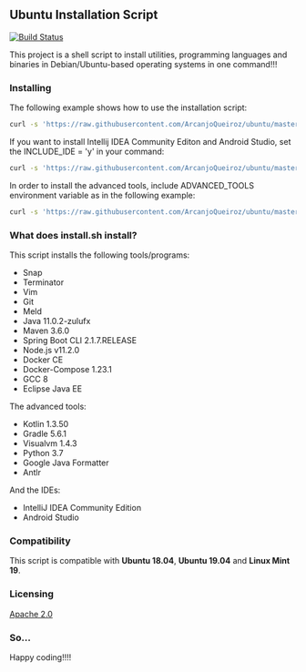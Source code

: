 ## Ubuntu Installation Script

[![Build Status](https://travis-ci.org/ArcanjoQueiroz/ubuntu.svg?branch=master)](https://travis-ci.org/ArcanjoQueiroz/ubuntu)

This project is a shell script to install utilities, programming languages and binaries in Debian/Ubuntu-based operating systems in one command!!!

### Installing

The following example shows how to use the installation script:

```sh
curl -s 'https://raw.githubusercontent.com/ArcanjoQueiroz/ubuntu/master/install.sh' | bash
```

If you want to install Intellij IDEA Community Editon and Android Studio, set the INCLUDE_IDE = 'y' in your command:

```sh
curl -s 'https://raw.githubusercontent.com/ArcanjoQueiroz/ubuntu/master/install.sh' | INCLUDE_IDE=y bash
```

In order to install the advanced tools, include ADVANCED_TOOLS environment variable as in the following example:


```sh
curl -s 'https://raw.githubusercontent.com/ArcanjoQueiroz/ubuntu/master/install.sh' | ADVANCED_TOOLS=y bash
```

### What does install.sh install?

This script installs the following tools/programs:

* Snap
* Terminator
* Vim
* Git
* Meld
* Java 11.0.2-zulufx
* Maven 3.6.0
* Spring Boot CLI 2.1.7.RELEASE
* Node.js v11.2.0
* Docker CE
* Docker-Compose 1.23.1
* GCC 8
* Eclipse Java EE

The advanced tools:

* Kotlin 1.3.50
* Gradle 5.6.1
* Visualvm 1.4.3
* Python 3.7
* Google Java Formatter
* Antlr

And the IDEs:

* IntelliJ IDEA Community Edition
* Android Studio

### Compatibility

This script is compatible with **Ubuntu 18.04**, **Ubuntu 19.04** and **Linux Mint 19**.

### Licensing

[Apache 2.0](https://www.apache.org/licenses/LICENSE-2.0.html)

### So...

Happy coding!!!!
